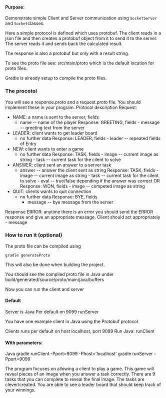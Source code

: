 #### Purpose:
Demonstrate simple Client and Server communication using `SocketServer` and `Socket`classes.

Here a simple protocol is defined which uses protobuf. The client reads in a json file and then creates a protobuf object from it to send it to the server. The server reads it and sends back the calculated result. 

The response is also a protobuf but only with a result string. 

To see the proto file see: src/main/proto which is the default location for proto files. 

Gradle is already setup to compile the proto files. 

### The procotol
You will see a response.proto and a request.proto file. You should implement these in your program. 
Protocol description
Request:
- NAME: a name is sent to the server, fields
	- name -- name of the player
	Response: GREETING, fields 
			- message -- greeting text from the server
- LEADER: client wants to get leader board
	- no further data
	Response: LEADER, fields 
			- leader -- repeated fields of Entry
- NEW: client wants to enter a game
	- no further data
	Response: TASK, fields
			- image -- current image as string
			- task -- current task for the cilent to solve
- ANSWER: client sent an answer to a server task
	- answer -- answer the client sent as string
	Response: TASK, fields 
			- image -- current image as string
			- task -- current task for the cilent to solve
			- eval -- true/false depending if the answer was correct
	OR
	Response: WON, fields
			- image -- competed image as string
- QUIT: clients wants to quit connection
	- no further data
	Response: BYE, fields 
		- message -- bye message from the server

Response ERROR: anytime there is an error you should send the ERROR response and give an appropriate message. Client should act appropriately
	- message

### How to run it (optional)
The proto file can be compiled using

``gradle generateProto``

This will also be done when building the project. 

You should see the compiled proto file in Java under build/generated/source/proto/main/java/buffers

Now you can run the client and server 

#### Default 
Server is Java
Per default on 9099
runServer

You have one example client in Java using the Protobuf protocol

Clients runs per default on 
host localhost, port 9099
Run Java:
	runClient


#### With parameters:
Java
gradle runClient -Pport=9099 -Phost='localhost'
gradle runServer -Pport=9099

The program focuses on allowing a client to play a game. This game will reveal pieces of an image when you answer a task correctly. There are 9 tasks that you can complete to reveal the final image. The tasks are clever/created. You are able to see a leader board that should keep track of your winnings. 
